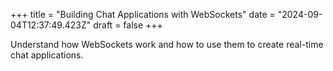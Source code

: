 +++
title = "Building Chat Applications with WebSockets"
date = "2024-09-04T12:37:49.423Z"
draft = false
+++

Understand how WebSockets work and how to use them to create real-time chat applications.
        